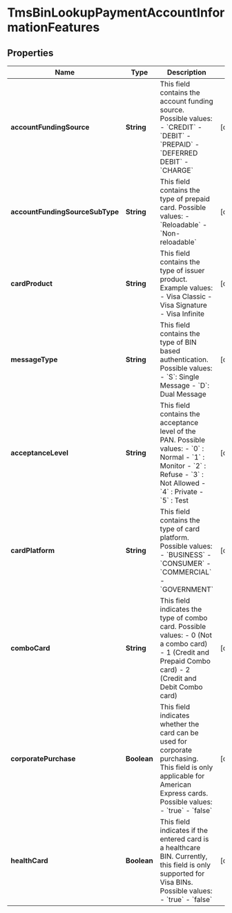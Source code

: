 
# TmsBinLookupPaymentAccountInformationFeatures

## Properties
Name | Type | Description | Notes
------------ | ------------- | ------------- | -------------
**accountFundingSource** | **String** | This field contains the account funding source. Possible values:   - &#x60;CREDIT&#x60;   - &#x60;DEBIT&#x60;   - &#x60;PREPAID&#x60;   - &#x60;DEFERRED DEBIT&#x60;   - &#x60;CHARGE&#x60;  |  [optional]
**accountFundingSourceSubType** | **String** | This field contains the type of prepaid card. Possible values:   - &#x60;Reloadable&#x60;   - &#x60;Non-reloadable&#x60;  |  [optional]
**cardProduct** | **String** | This field contains the type of issuer product. Example values:   - Visa Classic   - Visa Signature   - Visa Infinite  |  [optional]
**messageType** | **String** | This field contains the type of BIN based authentication. Possible values:   - &#x60;S&#x60;: Single Message   - &#x60;D&#x60;: Dual Message  |  [optional]
**acceptanceLevel** | **String** | This field contains the acceptance level of the PAN. Possible values:   - &#x60;0&#x60; : Normal   - &#x60;1&#x60; : Monitor   - &#x60;2&#x60; : Refuse   - &#x60;3&#x60; : Not Allowed   - &#x60;4&#x60; : Private   - &#x60;5&#x60; : Test  |  [optional]
**cardPlatform** | **String** | This field contains the type of card platform. Possible values:   - &#x60;BUSINESS&#x60;   - &#x60;CONSUMER&#x60;   - &#x60;COMMERCIAL&#x60;   - &#x60;GOVERNMENT&#x60;  |  [optional]
**comboCard** | **String** | This field indicates the type of combo card. Possible values:   - 0 (Not a combo card)   - 1 (Credit and Prepaid Combo card)   - 2 (Credit and Debit Combo card)  |  [optional]
**corporatePurchase** | **Boolean** | This field indicates whether the card can be used for corporate purchasing. This field is only applicable for American Express cards. Possible values:   - &#x60;true&#x60;   - &#x60;false&#x60;  |  [optional]
**healthCard** | **Boolean** | This field indicates if the entered card is a healthcare BIN. Currently, this field is only supported for Visa BINs. Possible values:     - &#x60;true&#x60;     - &#x60;false&#x60;        |  [optional]



